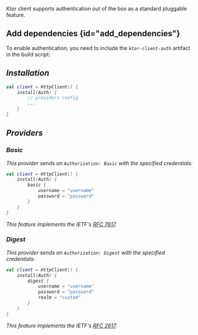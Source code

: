 [//]: # (title: Auth)

<include src="lib.md" include-id="outdated_warning"/>

Ktor client supports authentication out of the box as a standard pluggable feature.

## Add dependencies {id="add_dependencies"}
To enable authentication, you need to include the `ktor-client-auth` artifact in the build script:

<var name="artifact_name" value="ktor-client-auth"/>
<include src="lib.md" include-id="add_ktor_artifact"/>


## Installation

``` kotlin
val client = HttpClient() {
    install(Auth) {
        // providers config
        ...
    }
}
```

## Providers

### Basic

This provider sends an `Authorization: Basic` with the specified credentials:

```kotlin
val client = HttpClient() {
    install(Auth) {
        basic {
            username = "username"
            password = "password"
        }
    }
}
```

This feature implements the IETF's [RFC 7617](https://tools.ietf.org/html/rfc7617).

### Digest

This provider sends an `Authorization: Digest` with the specified credentials:

```kotlin
val client = HttpClient() {
    install(Auth) {
        digest {
            username = "username"
            password = "password"
            realm = "custom"
        }
    }
}
```

This feature implements the IETF's [RFC 2617](https://tools.ietf.org/html/rfc2617).